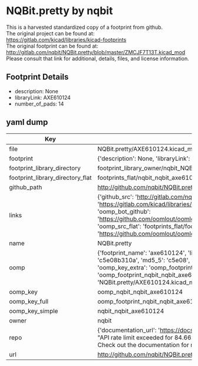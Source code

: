 # NQBit.pretty by nqbit  
This is a harvested standardized copy of a footprint from github.  
The original project can be found at:  
https://gitlab.com/kicad/libraries/kicad-footprints  
The original footprint can be found at:
http://gitlab.com/nqbit/NQBit.pretty/blob/master/ZMCJF7T13T.kicad_mod
Please consult that link for additional, details, files, and license information.  
## Footprint Details
* description: None  
* libraryLink: AXE610124  
* number_of_pads: 14  
## yaml dump  
| Key | Value |  
| --- | --- |  
| file | NQBit.pretty/AXE610124.kicad_mod |  
| footprint | {'description': None, 'libraryLink': 'AXE610124', 'number_of_pads': 14} |  
| footprint_library_directory | footprint_library_owner/nqbit_NQBit.pretty |  
| footprint_library_directory_flat | footprints_flat/nqbit_nqbit_axe610124/working |  
| github_path | http://github.com/nqbit/NQBit.pretty/blob/master/AXE610124.kicad_mod |  
| links | {'github_src': 'http://gitlab.com/nqbit/NQBit.pretty/blob/master/ZMCJF7T13T.kicad_mod', 'github_src_repo': 'https://gitlab.com/kicad/libraries/kicad-footprints', 'oomp_bot': 'footprints/nqbit_nqbit_axe610124/working', 'oomp_bot_github': 'https://github.com/oomlout/oomlout_oomp_footprint_bot/tree/main/footprints/nqbit_nqbit_axe610124/working', 'oomp_src_flat': 'footprints_flat/footprints_flat/nqbit_nqbit_axe610124/working', 'oomp_src_flat_github': 'https://github.com/oomlout/oomlout_oomp_footprint_src/tree/main/footprints_flat/nqbit_nqbit_axe610124/working'} |  
| name | NQBit.pretty |  
| oomp | {'footprint_name': 'axe610124', 'library_name': 'nqbit', 'md5': 'c5e08b310aaabfbe1df829b9852f7c9a', 'md5_10': 'c5e08b310a', 'md5_5': 'c5e08', 'md5_6': 'c5e08b', 'oomp_key': 'oomp_nqbit_nqbit_axe610124', 'oomp_key_extra': 'oomp_footprint_nqbit_nqbit_axe610124', 'oomp_key_full': 'oomp_footprint_nqbit_nqbit_axe610124_c5e08b', 'oomp_key_simple': 'nqbit_nqbit_axe610124', 'original_filename': 'NQBit.pretty/AXE610124.kicad_mod', 'owner_name': 'nqbit'} |  
| oomp_key | oomp_nqbit_nqbit_axe610124 |  
| oomp_key_full | oomp_footprint_nqbit_nqbit_axe610124 |  
| oomp_key_simple | nqbit_nqbit_axe610124 |  
| owner | nqbit |  
| repo | {'documentation_url': 'https://docs.github.com/rest/overview/resources-in-the-rest-api#rate-limiting', 'message': "API rate limit exceeded for 84.66.173.59. (But here's the good news: Authenticated requests get a higher rate limit. Check out the documentation for more details.)"} |  
| url | http://github.com/nqbit/NQBit.pretty |  

